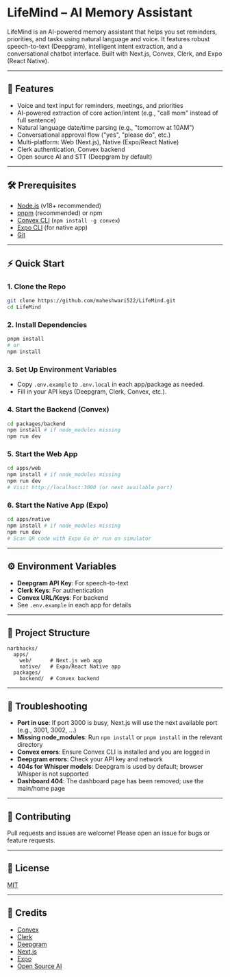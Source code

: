 # LifeMind – AI Memory Assistant

LifeMind is an AI-powered memory assistant that helps you set reminders, priorities, and tasks using natural language and voice. It features robust speech-to-text (Deepgram), intelligent intent extraction, and a conversational chatbot interface. Built with Next.js, Convex, Clerk, and Expo (React Native).

---

## 🚀 Features
- Voice and text input for reminders, meetings, and priorities
- AI-powered extraction of core action/intent (e.g., "call mom" instead of full sentence)
- Natural language date/time parsing (e.g., "tomorrow at 10AM")
- Conversational approval flow ("yes", "please do", etc.)
- Multi-platform: Web (Next.js), Native (Expo/React Native)
- Clerk authentication, Convex backend
- Open source AI and STT (Deepgram by default)

---

## 🛠️ Prerequisites
- [Node.js](https://nodejs.org/) (v18+ recommended)
- [pnpm](https://pnpm.io/) (recommended) or npm
- [Convex CLI](https://docs.convex.dev/cli/install) (`npm install -g convex`)
- [Expo CLI](https://docs.expo.dev/get-started/installation/) (for native app)
- [Git](https://git-scm.com/)

---

## ⚡️ Quick Start

### 1. **Clone the Repo**
```sh
git clone https://github.com/maheshwari522/LifeMind.git
cd LifeMind
```

### 2. **Install Dependencies**
```sh
pnpm install
# or
npm install
```

### 3. **Set Up Environment Variables**
- Copy `.env.example` to `.env.local` in each app/package as needed.
- Fill in your API keys (Deepgram, Clerk, Convex, etc.).

### 4. **Start the Backend (Convex)**
```sh
cd packages/backend
npm install # if node_modules missing
npm run dev
```

### 5. **Start the Web App**
```sh
cd apps/web
npm install # if node_modules missing
npm run dev
# Visit http://localhost:3000 (or next available port)
```

### 6. **Start the Native App (Expo)**
```sh
cd apps/native
npm install # if node_modules missing
npm run dev
# Scan QR code with Expo Go or run on simulator
```

---

## ⚙️ Environment Variables
- **Deepgram API Key**: For speech-to-text
- **Clerk Keys**: For authentication
- **Convex URL/Keys**: For backend
- See `.env.example` in each app for details

---

## 🧩 Project Structure
```
narbhacks/
  apps/
    web/      # Next.js web app
    native/   # Expo/React Native app
  packages/
    backend/  # Convex backend
```

---

## 🐞 Troubleshooting
- **Port in use**: If port 3000 is busy, Next.js will use the next available port (e.g., 3001, 3002, ...)
- **Missing node_modules**: Run `npm install` or `pnpm install` in the relevant directory
- **Convex errors**: Ensure Convex CLI is installed and you are logged in
- **Deepgram errors**: Check your API key and network
- **404s for Whisper models**: Deepgram is used by default; browser Whisper is not supported
- **Dashboard 404**: The dashboard page has been removed; use the main/home page

---

## 🤝 Contributing
Pull requests and issues are welcome! Please open an issue for bugs or feature requests.

---

## 📄 License
[MIT](LICENSE)

---

## 🙏 Credits
- [Convex](https://convex.dev/)
- [Clerk](https://clerk.com/)
- [Deepgram](https://deepgram.com/)
- [Next.js](https://nextjs.org/)
- [Expo](https://expo.dev/)
- [Open Source AI](https://github.com/)
